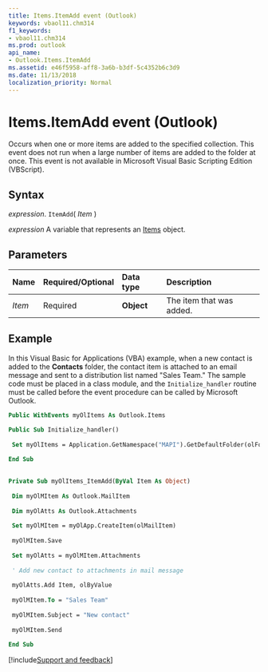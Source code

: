 ```yaml
---
title: Items.ItemAdd event (Outlook)
keywords: vbaol11.chm314
f1_keywords:
- vbaol11.chm314
ms.prod: outlook
api_name:
- Outlook.Items.ItemAdd
ms.assetid: e46f5958-aff8-3a6b-b3df-5c4352b6c3d9
ms.date: 11/13/2018
localization_priority: Normal
---
```



# Items.ItemAdd event (Outlook)

Occurs when one or more items are added to the specified collection. This event does not run when a large number of items are added to the folder at once. This event is not available in Microsoft Visual Basic Scripting Edition (VBScript).


## Syntax

_expression_. `ItemAdd`( _Item_ )

_expression_ A variable that represents an [Items](Outlook.Items.md) object.


## Parameters

|Name|Required/Optional|Data type|Description|
|:-----|:-----|:-----|:-----|
| _Item_|Required| **Object**|The item that was added.|

## Example

In this Visual Basic for Applications (VBA) example, when a new contact is added to the **Contacts** folder, the contact item is attached to an email message and sent to a distribution list named "Sales Team." The sample code must be placed in a class module, and the `Initialize_handler` routine must be called before the event procedure can be called by Microsoft Outlook.

```vb
Public WithEvents myOlItems As Outlook.Items 

Public Sub Initialize_handler() 
 
 Set myOlItems = Application.GetNamespace("MAPI").GetDefaultFolder(olFolderContacts).Items 
 
End Sub 
 

Private Sub myOlItems_ItemAdd(ByVal Item As Object) 
 
 Dim myOlMItem As Outlook.MailItem 
 
 Dim myOlAtts As Outlook.Attachments 
 
 Set myOlMItem = myOlApp.CreateItem(olMailItem) 
 
 myOlMItem.Save 
 
 Set myOlAtts = myOlMItem.Attachments 
 
 ' Add new contact to attachments in mail message 
 
 myOlAtts.Add Item, olByValue 
 
 myOlMItem.To = "Sales Team" 
 
 myOlMItem.Subject = "New contact" 
 
 myOlMItem.Send 
 
End Sub
```

[!include[Support and feedback](~/includes/feedback-boilerplate.md)]
